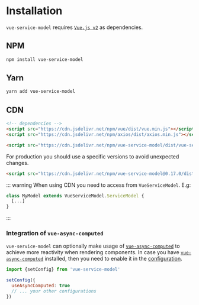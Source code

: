# Installation

`vue-service-model` requires [`Vue.js v2`](https://vuejs.org/) as dependencies.

## NPM
```sh
npm install vue-service-model
```

## Yarn
```sh
yarn add vue-service-model
```

## CDN
```html
<!-- dependencies -->
<script src="https://cdn.jsdelivr.net/npm/vue/dist/vue.min.js"></script>
<script src="https://cdn.jsdelivr.net/npm/axios/dist/axios.min.js"></script>

<script src="https://cdn.jsdelivr.net/npm/vue-service-model/dist/vue-service-model.min.js"></script>
```

For production you should use a specific versions to avoid unexpected changes.
```html
<script src="https://cdn.jsdelivr.net/npm/vue-service-model@0.17.0/dist/vue-service-model.min.js"></script>
```

::: warning
When using CDN you need to access from `VueServiceModel`. E.g:
```js
class MyModel extends VueServiceModel.ServiceModel {
  [...]
}
```
:::

### Integration of `vue-async-computed`

`vue-service-model` can optionally make usage of [`vue-async-computed`](https://github.com/foxbenjaminfox/vue-async-computed)
to achieve more reactivity when rendering components. In case you have [`vue-async-computed`](https://github.com/foxbenjaminfox/vue-async-computed)
installed, then you need to enable it in the [configuration](/guide/configuration.html#vue-async-computed).

```js
import {setConfig} from 'vue-service-model'

setConfig({
  useAsyncComputed: true
  // ... your other configurations
})
```
